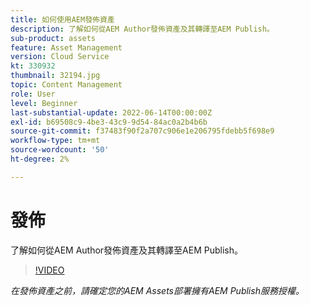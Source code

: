 ```yaml
---
title: 如何使用AEM發佈資產
description: 了解如何從AEM Author發佈資產及其轉譯至AEM Publish。
sub-product: assets
feature: Asset Management
version: Cloud Service
kt: 330932
thumbnail: 32194.jpg
topic: Content Management
role: User
level: Beginner
last-substantial-update: 2022-06-14T00:00:00Z
exl-id: b69508c9-4be3-43c9-9d54-84ac0a2b4b6b
source-git-commit: f37483f90f2a707c906e1e206795fdebb5f698e9
workflow-type: tm+mt
source-wordcount: '50'
ht-degree: 2%

---
```


# 發佈

了解如何從AEM Author發佈資產及其轉譯至AEM Publish。

>[!VIDEO](https://video.tv.adobe.com/v/330932/?quality=12&learn=on&hidetitle=true)

_在發佈資產之前，請確定您的AEM Assets部署擁有AEM Publish服務授權。_
